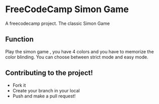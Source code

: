 # FreeCodeCamp Simon Game

A freecodecamp project. The classic Simon Game

## Function

Play the simon game , you have 4 colors and you have to memorize the color blinding. You can choose between strict mode and easy mode.



## Contributing to the project!

*  Fork it 
*  Create your branch in your local
*  Push and make a pull request!
